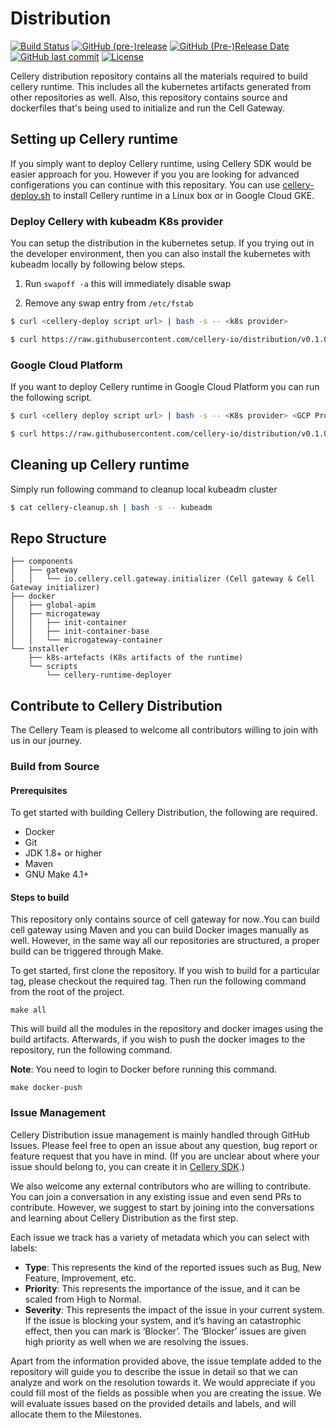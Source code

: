 Distribution
============
  [![Build Status](https://wso2.org/jenkins/view/cellery/job/cellery/job/distribution/badge/icon)](https://wso2.org/jenkins/view/cellery/job/cellery/job/distribution/)
  [![GitHub (pre-)release](https://img.shields.io/github/release/cellery-io/distribution/all.svg)](https://github.com/cellery-io/distribution/releases)
  [![GitHub (Pre-)Release Date](https://img.shields.io/github/release-date-pre/cellery-io/distribution.svg)](https://github.com/cellery-io/distribution/releases)
  [![GitHub last commit](https://img.shields.io/github/last-commit/cellery-io/distribution.svg)](https://github.com/cellery-io/distribution/commits/master)
  [![License](https://img.shields.io/badge/License-Apache%202.0-blue.svg)](https://opensource.org/licenses/Apache-2.0)

Cellery distribution repository contains all the materials required to build cellery runtime. This includes all the kubernetes artifacts generated from other repositories as well. Also, this repository contains source and dockerfiles that's being used to initialize and run the Cell Gateway.

## Setting up Cellery runtime
If you simply want to deploy Cellery runtime, using Cellery SDK would be easier approach for you. However if you you are looking for advanced configerations you can continue with this repositary.
You can use [cellery-deploy.sh](https://github.com/cellery-io/distribution/blob/master/installer/scripts/cellery-runtime-deployer/cellery-deploy.sh) to install Cellery runtime in a Linux box or in Google Cloud GKE.

### Deploy Cellery with kubeadm K8s provider

You can setup the distribution in the kubernetes setup. If you trying out in the developer environment, then you can also install the kubernetes with kubeadm locally by following below steps.

1. Run `swapoff -a` this will immediately disable swap
    
2. Remove any swap entry from `/etc/fstab`

```bash    
$ curl <cellery-deploy script url> | bash -s -- <k8s provider>
```

```bash
$ curl https://raw.githubusercontent.com/cellery-io/distribution/v0.1.0/installer/scripts/cellery-runtime-deployer/cellery-deploy.sh | bash -s -- kubeadm
```

### Google Cloud Platform
If you want to deploy Cellery runtime in Google Cloud Platform you can run the following script.
  

```bash
$ curl <cellery deploy script url> | bash -s -- <K8s provider> <GCP Project ID> <GCP Compute Zone>
```

```bash
$ curl https://raw.githubusercontent.com/cellery-io/distribution/v0.1.0/installer/scripts/cellery-runtime-deployer/cellery-deploy.sh | bash -s -- <K8s provider> <GCP Project ID> <GCP Compute>
```
## Cleaning up Cellery runtime

Simply run following command to cleanup local kubeadm cluster

```bash
$ cat cellery-cleanup.sh | bash -s -- kubeadm
```
  
  

## Repo Structure  

```
├── components
│   ├── gateway
│   │   └── io.cellery.cell.gateway.initializer (Cell gateway & Cell Gateway initializer)  
├── docker
│   ├── global-apim
│   ├── microgateway
│   │   ├── init-container
│   │   ├── init-container-base
│   │   └── microgateway-container
└── installer
    ├── k8s-artefacts (K8s artifacts of the runtime)
    └── scripts
        └── cellery-runtime-deployer
```


## Contribute to Cellery Distribution

The Cellery Team is pleased to welcome all contributors willing to join with us in our journey.

### Build from Source

#### Prerequisites

To get started with building Cellery Distribution, the following are required.

-   Docker
-   Git
-   JDK 1.8+ or higher
-   Maven
-   GNU Make 4.1+

#### Steps to build

This repository only contains source of cell gateway for now..You can build cell gateway using Maven and you can build Docker images manually as well. However, in the same way all our repositories are structured, a proper build can be triggered through Make.

To get started, first clone the repository. If you wish to build for a particular tag, please checkout the required tag. Then run the following command from the root of the project.

```
make all
```

This will build all the modules in the repository and docker images using the build artifacts. Afterwards, if you wish to push the docker images to the repository, run the following command.

**Note**: You need to login to Docker before running this command.

```
make docker-push
```

### Issue Management

Cellery Distribution issue management is mainly handled through GitHub Issues. Please feel free to open an issue about any question, bug report or feature request that you have in mind. (If you are unclear about where your issue should belong to, you can create it in [Cellery SDK](https://github.com/cellery-io/sdk).)

We also welcome any external contributors who are willing to contribute. You can join a conversation in any existing issue and even send PRs to contribute. However, we suggest to start by joining into the conversations and learning about Cellery Distribution as the first step.

Each issue we track has a variety of metadata which you can select with labels:

* **Type**: This represents the kind of the reported issues such as Bug, New Feature, Improvement, etc. 
* **Priority**: This represents the importance of the issue, and it can be scaled from High to Normal.
* **Severity**: This represents the impact of the issue in your current system. If the issue is blocking your system, and it’s having an catastrophic effect, then you can mark is ‘Blocker’. The ‘Blocker’ issues are given high priority as well when we are resolving the issues.

Apart from the information provided above, the issue template added to the repository will guide you to describe the issue in detail so that we can analyze and work on the resolution towards it. We would appreciate if you could fill most of the fields as possible when you are creating the issue. We will evaluate issues based on the provided details and labels, and will allocate them to the Milestones.
